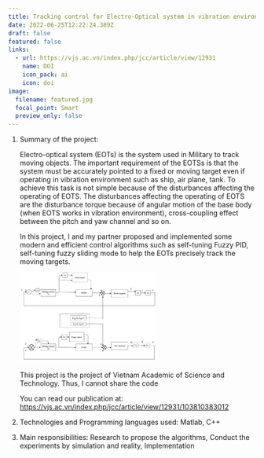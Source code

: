 ```yaml
---
title: Tracking control for Electro-Optical system in vibration environment
date: 2022-06-25T12:22:24.389Z
draft: false
featured: false
links:
  - url: https://vjs.ac.vn/index.php/jcc/article/view/12931
    name: DOI
    icon_pack: ai
    icon: doi
image:
  filename: featured.jpg
  focal_point: Smart
  preview_only: false
---
```

1. Summary of the project:

   Electro-optical system (EOTs) is the system used in Military to track moving objects. The important requirement of the EOTSs is that the system must be accurately pointed to a fixed or moving target even if operating in vibration environment such as ship, air plane, tank. To achieve this task is not simple because of the disturbances affecting the operating of EOTS. The disturbances affecting the operating of EOTS are the disturbance torque because of angular motion of the base body (when EOTS works in vibration environment), cross-coupling effect between the pitch and yaw channel and so on.

   In this project, I and my partner proposed and implemented some modern and efficient control algorithms such as self-tuning Fuzzy PID, self-tuning fuzzy sliding mode to help the EOTs precisely track the moving targets. 

   ![](tracking_control.png "The proposed self-tuning fuzzy sliding mode control architecture")

   This project is the project of Vietnam Academic of Science and Technology. Thus, I cannot share the code

   You can read our publication at: https://vjs.ac.vn/index.php/jcc/article/view/12931/103810383012
2. Technologies and Programming languages used: Matlab, C++
3. Main responsibilities: Research to propose the algorithms, Conduct the experiments by simulation and reality, Implementation